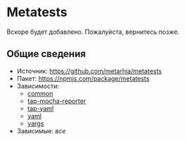 # Metatests

Вскоре будет добавлено.
Пожалуйста, вернитесь позже.

## Общие сведения

- Источник: <https://github.com/metarhia/metatests>
- Пакет: <https://npmjs.com/package/metatests>
- Зависимости:
  - [common](./common.md)
  - [tap-mocha-reporter](https://npmjs.com/package/tap-mocha-reporter)
  - [tap-yaml](https://npmjs.com/package/tap-yaml)
  - [yaml](https://npmjs.com/package/yaml)
  - [yargs](https://npmjs.com/package/yargs)
- Зависимые: _все_
